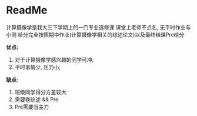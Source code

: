 # ReadMe
计算摄像学是我大三下学期上的一门专业选修课
课堂上老师不点名, 无平时作业与小测
给分完全按照期中作业(计算摄像学相关的综述论文)以及最终结课Pre给分

**优点:**
1. 对于计算摄像学感兴趣的同学可冲;
2. 平时事情少, 压力小;

**缺点:**
1. 班级同学得分方差较大
2. 需要卷综述 && Pre
3. Pre需要当主力
